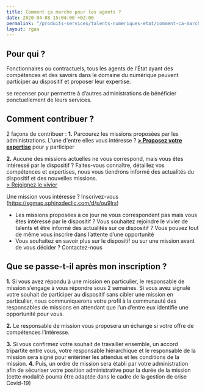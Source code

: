 ```yaml
---
title: Comment ça marche pour les agents ?
date: 2020-04-08 15:04:00 +02:00
permalink: "/produits-services/talents-numeriques-etat/comment-ca-marche-agents/"
layout: rgaa
---
```


## Pour qui ?
Fonctionnaires ou contractuels, tous les agents de l’État ayant des compétences et des savoirs dans le domaine du numérique peuvent participer au dispositif et proposer leur expertise.

se recenser pour permettre à d’autres administrations de bénéficier ponctuellement de leurs services.

## Comment contribuer ?
2 façons de contribuer :
**1.** Parcourez les missions proposées par les administrations. L'une d'entre elles vous intéresse ? 
[**> Proposez votre expertise**](https://sgmap.sphinxdeclic.com/d/s/ou9lrs) pour y participer
<br>

**2.** Aucune des missions actuelles ne vous correspond, mais vous êtes intéressé par le dispositif ? Faites-vous connaître, détaillez vos compétences et expertises, nous vous tiendrons informé des actualités du dispositif et des nouvelles missions.
<br>[> Rejoignez le vivier](https://sgmap.sphinxdeclic.com/d/s/ou9lrs)


Une mission vous intéresse ? Inscrivez-vous  (https://sgmap.sphinxdeclic.com/d/s/ou9lrs)

* Les missions proposées à ce jour ne vous correspondent pas mais vous êtes intéressé par le dispositif ? Vous souhaitez rejoindre le vivier de talents et être informé des actualités sur ce dispositif ? Vous pouvez tout de même vous inscrire dans l’attente d’une opportunité
* Vous souhaitez en savoir plus sur le dispositif ou sur une mission avant de vous décider ? Contactez-nous  

## Que se passe-t-il après mon inscription ? 
**1.** Si vous avez répondu à une mission en particulier, le responsable de mission s’engage à vous répondre sous 2 semaines. 
Si vous avez signalé votre souhait de participer au dispositif sans cibler une mission en particulier, nous communiquerons votre profil à la communauté des responsables de missions en attendant que l’un d’entre eux identifie une opportunité pour vous.

**2.** Le responsable de mission vous proposera un échange si votre offre de compétences l’intéresse.

**3.** Si vous confirmez votre souhait de travailler ensemble, un accord tripartite entre vous, votre responsable hiérarchique et le responsable de la mission sera signé pour entériner les attendus et les conditions de la mission. 
**4.** Puis, un ordre de mission sera établi par votre administration afin de sécuriser votre position administrative pour la durée de la mission (cette modalité pourra être adaptée dans le cadre de la gestion de crise Covid-19)
